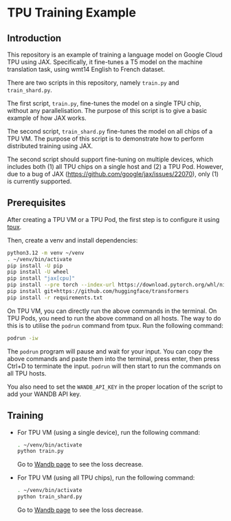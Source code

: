 # TPU Training Example

## Introduction

This repository is an example of training a language model on Google Cloud TPU using JAX. Specifically, it fine-tunes a T5 model on the machine translation task, using wmt14 English to French dataset.

There are two scripts in this repository, namely `train.py` and `train_shard.py`.

The first script, `train.py`, fine-tunes the model on a single TPU chip, without any parallelisation. The purpose of this script is to give a basic example of how JAX works.

The second script, `train_shard.py` fine-tunes the model on all chips of a TPU VM. The purpose of this script is to demonstrate how to perform distributed training using JAX. 

The second script should support fine-tuning on multiple devices, which includes both (1) all TPU chips on a single host and (2) a TPU Pod. However, due to a bug of JAX (https://github.com/google/jax/issues/22070), only (1) is currently supported. <!-- This involves running the script on all hosts, using the `podrun -iw` command. -->

## Prerequisites

After creating a TPU VM or a TPU Pod, the first step is to configure it using [tpux](https://github.com/yixiaoer/tpux).

Then, create a venv and install dependencies:

```sh
python3.12 -m venv ~/venv
. ~/venv/bin/activate
pip install -U pip
pip install -U wheel
pip install "jax[cpu]"
pip install --pre torch --index-url https://download.pytorch.org/whl/nightly/cpu
pip install git+https://github.com/huggingface/transformers
pip install -r requirements.txt
```

On TPU VM, you can directly run the above commands in the terminal. On TPU Pods, you need to run the above command on all hosts. The way to do this is to utilise the `podrun` command from tpux. Run the following command:

```sh
podrun -iw
```

The `podrun` program will pause and wait for your input. You can copy the above commands and paste them into the terminal, press enter, then press Ctrl+D to terminate the input. `podrun` will then start to run the commands on all TPU hosts.

You also need to set the `WANDB_API_KEY` in the proper location of the script to add your WANDB API key.

## Training

* For TPU VM (using a single device), run the following command:

    ```sh
    . ~/venv/bin/activate
    python train.py
    ```

    Go to [Wandb page](https://wandb.ai/yiixiaoer/training-t5/runs/agtpl7zk) to see the loss decrease.

* For TPU VM (using all TPU chips), run the following command:

    ```sh
    . ~/venv/bin/activate
    python train_shard.py
    ```

    Go to [Wandb page](https://wandb.ai/yiixiaoer/training-t5/runs/8osdw903) to see the loss decrease.
